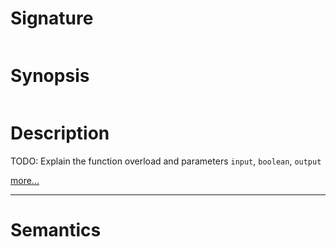 # Signature
```vikid-signature
```

# Synopsis
```vikid-synopsis
```

# Description
TODO: Explain the function overload and parameters `input`, `boolean`, `output`

[more...](https://en.wikipedia.org/wiki/Exclusive_or)

----
# Semantics